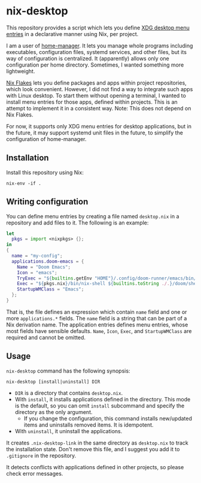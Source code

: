 # nix-desktop

This repository provides a script which lets you define [XDG desktop menu entries](https://specifications.freedesktop.org/desktop-entry-spec/latest/) in a declarative manner using Nix, per project.

I am a user of [home-manager](https://github.com/nix-community/home-manager). It lets you manage whole programs including executables, configuration files, systemd services, and other files, but its way of configuration is centralized. It (apparently) allows only one configuration per home directory. Sometimes, I wanted something more lightweight.

[Nix Flakes](https://nixos.wiki/wiki/Flakes) lets you define packages and apps within project repositories, which look convenient. However, I did not find a way to integrate such apps with Linux desktop. To start them without opening a terminal, I wanted to install menu entries for those apps, defined within projects. This is an attempt to implement it in a consistent way. Note: This does not depend on Nix Flakes.

For now, it supports only XDG menu entries for desktop applications, but in the future, it may support systemd unit files in the future, to simplify the configuration of home-manager.

## Installation

Install this repository using Nix:

``` shell
nix-env -if .
```

## Writing configuration

You can define menu entries by creating a file named `desktop.nix` in a repository and add files to it. The following is an example:

``` nix
let
  pkgs = import <nixpkgs> {};
in
{
  name = "my-config";
  applications.doom-emacs = {
    Name = "Doom Emacs";
    Icon = "emacs";
    TryExec = "${builtins.getEnv "HOME"}/.config/doom-runner/emacs/bin/doom";
    Exec = "${pkgs.nix}/bin/nix-shell ${builtins.toString ./.}/doom/shell.nix --command emacs";
    StartupWMClass = "Emacs";
  };
}
```

That is, the file defines an expression which contain `name` field and one or more `applications.*` fields. The `name` field is a string that can be part of a Nix derivation name. The application entries defines menu entries, whose most fields have sensible defaults. `Name`, `Icon`, `Exec`, and `StartupWMClass` are required and cannot be omitted.

## Usage

`nix-desktop` command has the following synopsis:

``` shell
nix-desktop [install|uninstall] DIR
```

* `DIR` is a directory that contains `desktop.nix`. 
* With `install`, it installs applications defined in the directory. This mode is the default, so you can omit `install` subcommand and specify the directory as the only argument.
  * If you change the configuration, this command installs new/updated items and uninstalls removed items. It is idempotent.
* With `uninstall`, it uninstall the applications.

It creates `.nix-desktop-link` in the same directory as `desktop.nix` to track the installation state. Don't remove this file, and I suggest you add it to `.gitignore` in the repository.

It detects conflicts with applications defined in other projects, so please check error messages.
